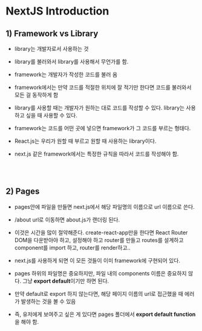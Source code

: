 # NextJS Introduction

## 1) Framework vs Library

-   library는 개발자로서 사용하는 것
-   library를 불러와서 library를 사용해서 무언가를 함.
-   framework는 개발자가 작성한 코드를 불러 옴
-   framework에서는 만약 코드를 적절한 위치에 잘 적기만 한다면 코드를 불러와서 모든 걸 동작하게 함
-   library를 사용할 때는 개발자가 원하는 대로 코드를 작성할 수 있다. library는 사용하고 싶을 때 사용할 수 있다.

-   framework는 코드를 어떤 곳에 넣으면 framework가 그 코드를 부르는 형태다.

-   React.js는 우리가 원할 때 부르고 원할 때 사용하는 library이다.
-   next.js 같은 framework에서는 특정한 규칙을 따라서 코드를 작성해야 함.

<br><br>

## 2) Pages

-   pages안에 파일을 만들면 next.js에서 해당 파일명의 이름으로 url 이름으로 쓴다.
-   /about url로 이동하면 about.js가 랜더링 된다.

-   이것은 시간을 많이 절약해준다. create-react-app만을 한다면 React Router DOM을 다운받아야 하고, 설정해야 하고 router를 만들고 routes를 설계하고 component를 import 하고, router를 render하고..
-   next.js를 사용하게 되면 이 모든 것들이 이미 framework에 구현되어 있다.
-   pages 하위의 파일명은 중요하지만, 파일 내의 components 이름은 중요하지 않다. 그냥 **export default**이기만 하면 된다.
-   만약 default로 export 하지 않는다면, 해당 페이지 이름의 url로 접근했을 때 에러가 발생하는 것을 볼 수 있음
-   즉, 유저에게 보여주고 싶은 게 있다면 pages 폴더에서 **export default function**을 해야 함.
